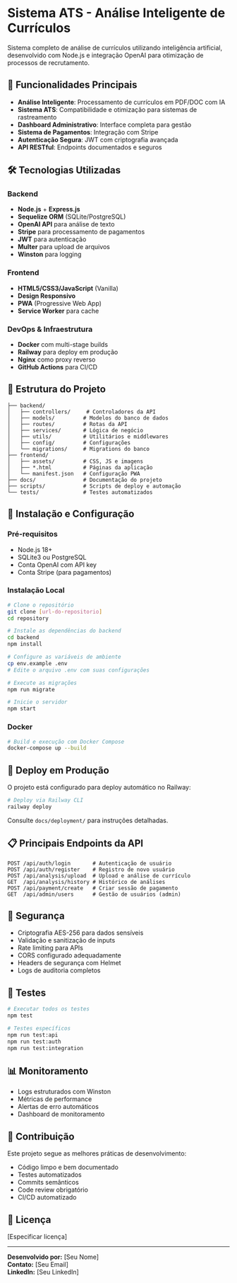 # Sistema ATS - Análise Inteligente de Currículos

Sistema completo de análise de currículos utilizando inteligência artificial, desenvolvido com Node.js e integração OpenAI para otimização de processos de recrutamento.

## 🚀 Funcionalidades Principais

- **Análise Inteligente**: Processamento de currículos em PDF/DOC com IA
- **Sistema ATS**: Compatibilidade e otimização para sistemas de rastreamento
- **Dashboard Administrativo**: Interface completa para gestão
- **Sistema de Pagamentos**: Integração com Stripe
- **Autenticação Segura**: JWT com criptografia avançada
- **API RESTful**: Endpoints documentados e seguros

## 🛠️ Tecnologias Utilizadas

### Backend
- **Node.js** + **Express.js**
- **Sequelize ORM** (SQLite/PostgreSQL)
- **OpenAI API** para análise de texto
- **Stripe** para processamento de pagamentos
- **JWT** para autenticação
- **Multer** para upload de arquivos
- **Winston** para logging

### Frontend
- **HTML5/CSS3/JavaScript** (Vanilla)
- **Design Responsivo**
- **PWA** (Progressive Web App)
- **Service Worker** para cache

### DevOps & Infraestrutura
- **Docker** com multi-stage builds
- **Railway** para deploy em produção
- **Nginx** como proxy reverso
- **GitHub Actions** para CI/CD

## 📁 Estrutura do Projeto

```
├── backend/
│   ├── controllers/     # Controladores da API
│   ├── models/         # Modelos do banco de dados
│   ├── routes/         # Rotas da API
│   ├── services/       # Lógica de negócio
│   ├── utils/          # Utilitários e middlewares
│   ├── config/         # Configurações
│   └── migrations/     # Migrations do banco
├── frontend/
│   ├── assets/         # CSS, JS e imagens
│   ├── *.html          # Páginas da aplicação
│   └── manifest.json   # Configuração PWA
├── docs/               # Documentação do projeto
├── scripts/            # Scripts de deploy e automação
└── tests/              # Testes automatizados
```

## 🔧 Instalação e Configuração

### Pré-requisitos
- Node.js 18+
- SQLite3 ou PostgreSQL
- Conta OpenAI com API key
- Conta Stripe (para pagamentos)

### Instalação Local

```bash
# Clone o repositório
git clone [url-do-repositorio]
cd repository

# Instale as dependências do backend
cd backend
npm install

# Configure as variáveis de ambiente
cp env.example .env
# Edite o arquivo .env com suas configurações

# Execute as migrações
npm run migrate

# Inicie o servidor
npm start
```

### Docker

```bash
# Build e execução com Docker Compose
docker-compose up --build
```

## 🚀 Deploy em Produção

O projeto está configurado para deploy automático no Railway:

```bash
# Deploy via Railway CLI
railway deploy
```

Consulte `docs/deployment/` para instruções detalhadas.

## 📋 Principais Endpoints da API

```
POST /api/auth/login       # Autenticação de usuário
POST /api/auth/register    # Registro de novo usuário
POST /api/analysis/upload  # Upload e análise de currículo
GET  /api/analysis/history # Histórico de análises
POST /api/payment/create   # Criar sessão de pagamento
GET  /api/admin/users      # Gestão de usuários (admin)
```

## 🔐 Segurança

- Criptografia AES-256 para dados sensíveis
- Validação e sanitização de inputs
- Rate limiting para APIs
- CORS configurado adequadamente
- Headers de segurança com Helmet
- Logs de auditoria completos

## 🧪 Testes

```bash
# Executar todos os testes
npm test

# Testes específicos
npm run test:api
npm run test:auth
npm run test:integration
```

## 📊 Monitoramento

- Logs estruturados com Winston
- Métricas de performance
- Alertas de erro automáticos
- Dashboard de monitoramento

## 🤝 Contribuição

Este projeto segue as melhores práticas de desenvolvimento:

- Código limpo e bem documentado
- Testes automatizados
- Commits semânticos
- Code review obrigatório
- CI/CD automatizado

## 📄 Licença

[Especificar licença]

---

**Desenvolvido por:** [Seu Nome]  
**Contato:** [Seu Email]  
**LinkedIn:** [Seu LinkedIn] 